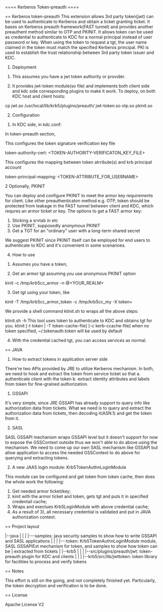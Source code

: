 ==== Kerberos Token-preauth ====

== Kerberos token-preauth
This extension allows 3rd party token(jwt) can be used to authenticate to Kerberos and obtain a ticket granting ticket.
It bases on Kerberos preauth framework(FAST tunnel) and provides another preauthent method similar to OTP and PKINIT. 
It allows token can be used as credential to authenticate to KDC for a normal principal instead of user password or key. 
When using the token to request a tgt, the user name claimed in the token must match the specified Kerberos principal.
PKI is used to establish the trust relationship between 3rd party token issuer and KDC.

1. Deployment

1) This assumes you have a jwt token authority or provider.
  
2) It provides jwt-token module(so file) and implements both client side and kdc side corresponding plugins to make it work.
To deploy, on both KDC host and client hosts:

cp jwt.so /usr/local/lib/krb5/plugins/preauth/
jwt-token.so  otp.so  pkinit.so

2. Configuration

1) In KDC side, in kdc.conf:

In token-preauth section,

This configures the token signature verification key file

token-authority-cert: <TOKEN-AUTHORITY-VERIFICATON_KEY_FILE>

This configures the mapping between token atrribute(s) and krb principal account

token-principal-mapping: <TOKEN-ATTRIBUTE_FOR_USERNAME>

2 Optionally, PKINIT

You can deploy and configure PKINIT to meet the armor key requirements for client. Like other preauthenticaton method e.g. OTP, 
token should be protected from leakage in the FAST tunnel between client and KDC, which requres an armor ticket or key. 
The options to get a FAST armor key:
1) Sticking a srvtab in etc
2) Use PKINIT, supposedly anonymous PKINIT
3) Get a TGT for an "ordinary" user with a long-term shared secret

We suggest PKINIT since PKINIT itself can be employed for end users to authenticate to KDC and it's convenient in some scenarioes.

4. How to use

1) Assumes you have a token;

2) Get an armor tgt assuming you use anonymous PKINIT option

kinit -c /tmp/krb5cc_armor -n @<YOUR_REALM>

3) Get tgt using your token, like

kinit -T /tmp/krb5cc_armor_token -c /tmp/krb5cc_my -X token=<YOUR-JWT-TOKEN> <YOUR-PRINCIPAL>

We provide a shell command ktinit.sh to wraps all the above steps:

ktinit.sh -h
This tool uses token to authenticate to KDC and obtains tgt for you.
ktinit [-t token | -T token-cache-file] [-c kerb-ccache-file]
      when no token specified, ~/.tokenauth.token will be used by default


4) With the credential cached tgt, you can access services as normal.

== JAVA 

1. How to extract tokens in application server side
 
There're two APIs provided by JRE to utilize Kerberos mechanism. In both, we need to hook and extract the token from
service ticket so that
a. authenticate client with the token
b. extract identity attributes and labels from token for fine-grained  authorization.

1) GSSAPI

It's very simple, since JRE GSSAPI has already support to query info like authorization data from tickets. What we need
is to query and extract the authorization data from tickets, then decoding it(ASN.1) and get the token from it.

2) SASL

SASL GSSAPI mechanism wraps GSSAPI level but it doesn't support for now to expose the GSSContext outside thus we won't
able to do above using the mechanism. We need to come up our own SASL mechanism like GSSAPI but allow application to 
access the needed GSSContext to do above for querying and extracting tokens.

2. A new JAAS login module: Krb5TokenAuthnLoginModule

This module can be configured and get token from token cache, then does the whole work the following:

1) Get needed armor ticket/key;
2) kinit with the armor ticket and token, gets tgt and puts it in specified credentail cache;
3) Wraps and exectues Krb5LoginModule with above credential cache;
4) As a result of 3), all necessary credential is validated and put in JAVA authorization context.

== Project layout

|--java
|   |
|   |---samples: java security samples to show how to write GSSAPI and SASL applications
|   |
|   |---token:  Krb5TokenAuthnLoginModule module, SASL GSSAPIExt mechanism for token, and samples to show how token can be
|                extracted from tickets
|
|--krb5
|   |
|   |--src/plugins/preauth/jwt: token-preauth plugin for KDC and clients
|   |
|   |--krb5/src/lib/jwttoken: token library for facilities to process and verify tokens

== Notes

This effort is still on the going, and not completely finished yet. Particularly, the token decryption and verification is
to be done.

== License

Apache License V2